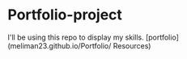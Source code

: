 # Portfolio-project
 I'll be using this repo to display my skills.
[portfolio](meliman23.github.io/Portfolio/
Resources) 

